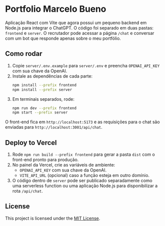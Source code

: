 # Portfolio Marcelo Bueno

Aplicação React com Vite que agora possui um pequeno backend em Node.js para integrar o ChatGPT. O código foi separado em duas pastas: `frontend` e `server`. O recrutador pode acessar a página `/chat` e conversar com um bot que responde apenas sobre o meu portfólio.

## Como rodar

1. Copie `server/.env.example` para `server/.env` e preencha `OPENAI_API_KEY` com sua chave da OpenAI.
2. Instale as dependências de cada parte:
   ```bash
   npm install --prefix frontend
   npm install --prefix server
   ```
3. Em terminais separados, rode:
   ```bash
   npm run dev --prefix frontend
   npm start --prefix server
   ```

O front-end fica em `http://localhost:5173` e as requisições para o chat são enviadas para `http://localhost:3001/api/chat`.

## Deploy to Vercel

1. Rode `npm run build --prefix frontend` para gerar a pasta `dist` com o front-end pronto para produção.
2. No painel da Vercel, crie as variáveis de ambiente:
   - `OPENAI_API_KEY` com sua chave da OpenAI.
   - `VITE_API_URL` (opcional) caso a função esteja em outro domínio.
3. O código dentro de `server` pode ser publicado separadamente como uma serverless function ou uma aplicação Node.js para disponibilizar a rota `/api/chat`.

## License

This project is licensed under the [MIT License](LICENSE).
